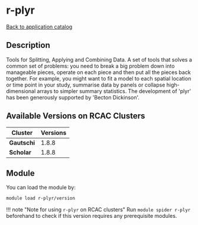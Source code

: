 # r-plyr

[Back to application catalog](../app_catalog.md)

## Description
Tools for Splitting, Applying and Combining Data. A set of tools that solves a common set of problems: you need to break a big problem down into manageable pieces, operate on each piece and then put all the pieces back together. For example, you might want to fit a model to each spatial location or time point in your study, summarise data by panels or collapse high-dimensional arrays to simpler summary statistics. The development of 'plyr' has been generously supported by 'Becton Dickinson'.

## Available Versions on RCAC Clusters
|Cluster|Versions|
|---|---|
|**Gautschi**|1.8.8|
|**Scholar**|1.8.8|

## Module
You can load the module by:

```bash
module load r-plyr/version
```

!!! note "Note for using `r-plyr` on RCAC clusters"
    Run `module spider r-plyr` beforehand to check if this version requires any prerequisite modules.
